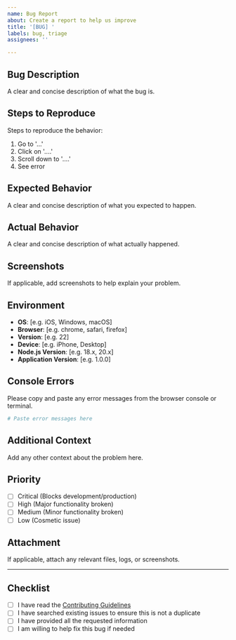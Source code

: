```yaml
---
name: Bug Report
about: Create a report to help us improve
title: '[BUG] '
labels: bug, triage
assignees: ''

---
```


## Bug Description

A clear and concise description of what the bug is.

## Steps to Reproduce

Steps to reproduce the behavior:
1. Go to '...'
2. Click on '....'
3. Scroll down to '....'
4. See error

## Expected Behavior

A clear and concise description of what you expected to happen.

## Actual Behavior

A clear and concise description of what actually happened.

## Screenshots

If applicable, add screenshots to help explain your problem.

## Environment

- **OS**: [e.g. iOS, Windows, macOS]
- **Browser**: [e.g. chrome, safari, firefox]
- **Version**: [e.g. 22]
- **Device**: [e.g. iPhone, Desktop]
- **Node.js Version**: [e.g. 18.x, 20.x]
- **Application Version**: [e.g. 1.0.0]

## Console Errors

Please copy and paste any error messages from the browser console or terminal.

```bash
# Paste error messages here
```

## Additional Context

Add any other context about the problem here.

## Priority

- [ ] Critical (Blocks development/production)
- [ ] High (Major functionality broken)
- [ ] Medium (Minor functionality broken)
- [ ] Low (Cosmetic issue)

## Attachment

If applicable, attach any relevant files, logs, or screenshots.

---

## Checklist

- [ ] I have read the [Contributing Guidelines](https://github.com/blacknobilityenterprisellc-arch/optimind-ai-ecosystem-premium-diamond-grade/blob/main/CONTRIBUTING.md)
- [ ] I have searched existing issues to ensure this is not a duplicate
- [ ] I have provided all the requested information
- [ ] I am willing to help fix this bug if needed